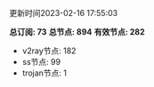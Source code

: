 更新时间2023-02-16 17:55:03

**总订阅: 73**
**总节点: 894**
**有效节点: 282**
- v2ray节点: 182
- ss节点: 99
- trojan节点: 1
